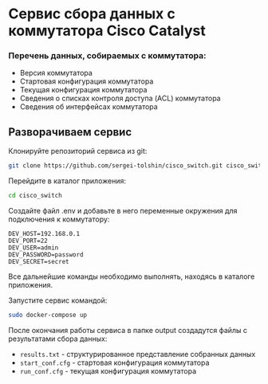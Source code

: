 # Сервис сбора данных с коммутатора Cisco Catalyst

### Перечень данных, собираемых с коммутатора:

- Версия коммутатора
- Стартовая конфигурация коммутатора
- Текущая конфигурация коммутатора
- Сведения о списках контроля доступа (ACL) коммутатора
- Сведения об интерфейсах коммутатора

## Разворачиваем сервис

Клонируйте репозиторий сервиса из git:

```bash
git clone https://github.com/sergei-tolshin/cisco_switch.git cisco_switch
```

Перейдите в каталог приложения:

```bash
cd cisco_switch
```

Создайте файл .env и добавьте в него переменные окружения для подключения к коммутатору:

```text
DEV_HOST=192.168.0.1
DEV_PORT=22
DEV_USER=admin
DEV_PASSWORD=password
DEV_SECRET=secret
```

Все дальнейшие команды необходимо выполнять, находясь в каталоге приложения. 

Запустите сервис командой:

```bash
sudo docker-compose up
```

После окончания работы сервиса в папке output создадутся файлы с результатами сбора данных:

- `results.txt` - структурированное представление собранных данных
- `start_conf.cfg` - стартовая конфигурация коммутатора
- `run_conf.cfg` - текущая конфигурация коммутатора
